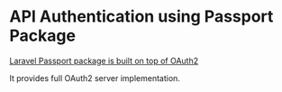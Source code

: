 # API Authentication using Passport Package

[Laravel Passport package is built on top of OAuth2](https://github.com/thephpleague/oauth2-server)

It provides full OAuth2 server implementation.